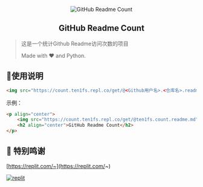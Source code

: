 <p align="center">
    <img src="https://count.ten1fs.repl.co/get/@ten1fs.count.readme.md" alt="GitHub Readme Count" />
    <h2 align="center">GitHub Readme Count</h2>
</p>



> 这是一个统计Github Readme访问次数的项目
>
> Made with ❤️ and Python.



## 🍕使用说明



```html
<img src="https://count.ten1fs.repl.co/get/@<Github用户名>.<仓库名>.readme.md" alt="GitHub Readme Count" />
```



示例：

```html
<p align="center">
    <img src="https://count.ten1fs.repl.co/get/@ten1fs.count.readme.md" alt="GitHub Readme Count" />
    <h2 align="center">GitHub Readme Count</h2>
</p>
```



## 💖 特别鸣谢

[https://replit.com/~](https://replit.com/~)

[![replit](https://replit.com/public/icons/favicon-prompt-192.png)](https://replit.com/@ten1fs/count?v=1)

